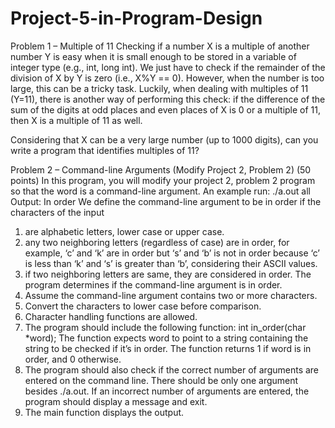 # Project-5-in-Program-Design
Problem 1 – Multiple of 11 Checking if a number X is a multiple of another number Y is easy when it is small enough to be stored in a variable of integer type (e.g., int, long int). We just have to check if the remainder of the division of X by Y is zero (i.e., X%Y == 0). However, when the number is too large, this can be a tricky task. Luckily, when dealing with multiples of 11 (Y=11), there is another way of performing this check: if the difference of the sum of the digits at odd places and even places of X is 0 or a multiple of 11, then X is a multiple of 11 as well.

Considering that X can be a very large number (up to 1000 digits), can you write a program that
identifies multiples of 11?

Problem 2 – Command-line Arguments (Modify Project 2, Problem 2) (50 points)
In this program, you will modify your project 2, problem 2 program so that the word is a command-line
argument. An example run:
./a.out all
Output: In order
We define the command-line argument to be in order if the characters of the input
1) are alphabetic letters, lower case or upper case.
2) any two neighboring letters (regardless of case) are in order, for example, ‘c’ and ‘k’ are in order
but ‘s’ and ‘b’ is not in order because ‘c’ is less than ‘k’ and ‘s’ is greater than ‘b’, considering
their ASCII values.
3) if two neighboring letters are same, they are considered in order.
The program determines if the command-line argument is in order.
1) Assume the command-line argument contains two or more characters.
2) Convert the characters to lower case before comparison.
3) Character handling functions are allowed.
4) The program should include the following function:
 int in_order(char *word);
The function expects word to point to a string containing the string to be checked if it’s in order. The
function returns 1 if word is in order, and 0 otherwise.
5) The program should also check if the correct number of arguments are entered on the command
line. There should be only one argument besides ./a.out. If an incorrect number of
arguments are entered, the program should display a message and exit.
6) The main function displays the output.
